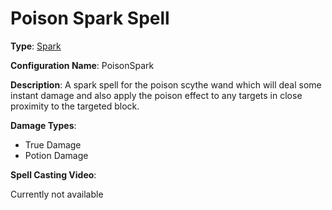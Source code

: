 # Poison Spark Spell

**Type**: [Spark](./Types/Spark.md)

**Configuration Name**: PoisonSpark

**Description**: A spark spell for the poison scythe wand which will deal some instant damage and also apply the poison effect to any targets in close proximity to the targeted block.

**Damage Types**:

- True Damage
- Potion Damage

**Spell Casting Video**:

Currently not available

